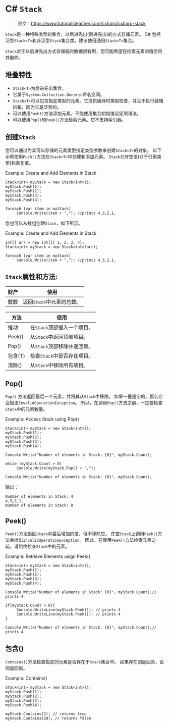 # C# `Stack`

> 原文：<https://www.tutorialsteacher.com/csharp/csharp-stack>

`Stack`是一种特殊类型的集合，以后进先出(后进先出)的方式存储元素。 C# 包括泛型`Stack<T>`和非泛型`Stack`集合类。建议使用通用`Stack<T>`集合。

`Stack`对于以后进先出方式存储临时数据很有用，您可能希望在检索元素的值后将其删除。

## 堆叠<t>特性</t>

*   `Stack<T>`为后进先出集合。
*   它属于`System.Collection.Generic`命名空间。
*   `Stack<T>`可以包含指定类型的元素。它提供编译时类型检查，并且不执行装箱拆箱，因为它是泛型的。
*   可以使用`Push()`方法添加元素。不能使用集合初始值设定项语法。
*   可以使用`Pop()`和`Peek()`方法检索元素。它不支持索引器。

## 创建`Stack`

您可以通过为其可以存储的元素类型指定类型参数来创建`Stack<T>`的对象。 以下示例使用`Push()`方法在`Stack<T>`中创建和添加元素。 `Stack`允许空值(对于引用类型)和重复值。

Example: Create and Add Elements in Stack

```
Stack<int> myStack = new Stack<int>();
myStack.Push(1);
myStack.Push(2);
myStack.Push(3);
myStack.Push(4);

foreach (var item in myStack)
     Console.Write(item + ","); //prints 4,3,2,1, 
```

您也可以从数组创建`Stack`，如下所示。

Example: Create and Add Elements in Stack

```
int[] arr = new int[]{ 1, 2, 3, 4};
Stack<int> myStack = new Stack<int>(arr);

foreach (var item in myStack)
     Console.Write(item + ","); //prints 4,3,2,1, 
```

## `Stack`<t>属性和方法:</t>

| 财产 | 使用 |
| --- | --- |
| 数数 | 返回`Stack`中元素的总数。 |

| 方法 | 使用 |
| --- | --- |
| 推动 | 在`Stack`顶部插入一个项目。 |
| Peek() | 从`Stack`中返回顶部项目。 |
| Pop() | 从`Stack`顶部移除并返回项。 |
| 包含(T) | 检查`Stack`中是否存在项目。 |
| 清除() | 从`Stack`中移除所有项目。 |

## Pop()

`Pop()` 方法返回最后一个元素，并将其从`Stack`中移除。 如果一叠是空的，那么它会抛出`InvalidOperationException`。 所以，在调用`Pop()`方法之前，一定要检查`Stack`中的元素数量。

Example: Access Stack using Pop()

```
Stack<int> myStack = new Stack<int>();
myStack.Push(1);
myStack.Push(2);
myStack.Push(3);
myStack.Push(4);

Console.Write("Number of elements in Stack: {0}", myStack.Count);

while (myStack.Count > 0)
     Console.Write(myStack.Pop() + ",");

Console.Write("Number of elements in Stack: {0}", myStack.Count); 
```

输出：

```
Number of elements in Stack: 4
4,3,2,1,
Number of elements in Stack: 0
```

## Peek()

`Peek()`方法返回`Stack`中最后增加的值，但不移除它。 在空`Stack`上调用`Peek()`方法会抛出`InvalidOperationException`。 因此，在使用`Peek()`方法检索元素之前，请始终检查`Stack`中的元素。

Example: Retrieve Elements usign Peek()

```
Stack<int> myStack = new Stack<int>();
myStack.Push(1);
myStack.Push(2);
myStack.Push(3);
myStack.Push(4);

Console.Write("Number of elements in Stack: {0}", myStack.Count);// prints 4

if(myStack.Count > 0){
     Console.WriteLine(myStack.Peek()); // prints 4
     Console.WriteLine(myStack.Peek()); // prints 4
}

Console.Write("Number of elements in Stack: {0}", myStack.Count);// prints 4 
```

## 包含()

`Contains()`方法检查指定的元素是否存在于`Stack`集合中。 如果存在则返回真，否则返回假。

Example: Contains()

```
Stack<int> myStack = new Stack<int>();
myStack.Push(1);
myStack.Push(2);
myStack.Push(3);
myStack.Push(4);

myStack.Contains(2); // returns true
myStack.Contains(10); // returns false 
```